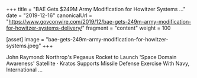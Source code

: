 +++
title = "BAE Gets $249M Army Modification for Howitzer Systems ..."
date = "2019-12-16"
canonicalUrl = "https://www.govconwire.com/2019/12/bae-gets-249m-army-modification-for-howitzer-systems-delivery/"
fragment = "content"
weight = 100

[asset]
    image = "bae-gets-249m-army-modification-for-howitzer-systems.jpeg"
+++

John Raymond: Northrop's Pegasus Rocket to Launch 'Space Domain Awareness' 
Satellite · Kratos Supports Missile Defense Exercise With Navy, 
International ...
